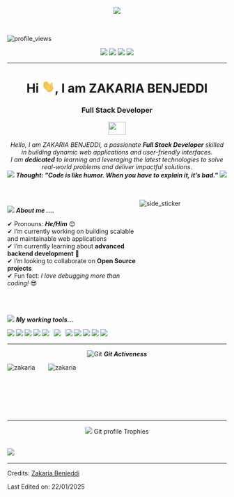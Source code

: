 <p align="center">
  <img src="https://s27389.pcdn.co/wp-content/uploads/2019/08/AdobeStock_244675452.jpeg" height="200"/>
</p>
<br>

<p align="left"> 
<img src="https://komarev.com/ghpvc/?username=zakariabenjeddi&color=brightgreen" alt="profile_views" />
 </p>
 <p align="center">
<img src="https://img.shields.io/badge/Age-26-blue" />
  <img src="https://img.shields.io/badge/Focus-Full%20Stack%20Development-brightgreen" />
  <img src="https://img.shields.io/badge/Lives-Morocco-success" />
  <img src="https://img.shields.io/badge/Languages-English%20%26%20French-brightgreen" />
</p>
<hr>
<h1 align="center">Hi <img src="https://raw.githubusercontent.com/ABSphreak/ABSphreak/master/gifs/Hi.gif" width="30px">, I am ZAKARIA BENJEDDI </h1>
<h3 align="center">Full Stack Developer </h3>
<p align="center">
<a href="mailto:zakariabenjeddi22@gmail.com"><img align="center" src="https://seeklogo.com/images/G/gmail-new-2020-logo-32DBE11BB4-seeklogo.com.png" height="30" width="40" /></a>
</p>
</p>

<p align="center">
  <em>
    Hello, I am ZAKARIA BENJEDDI, a passionate <b>Full Stack Developer</b> skilled in building dynamic web applications and user-friendly interfaces.<br>
    I am <b>dedicated</b> to learning and leveraging the latest technologies to solve real-world problems and deliver impactful solutions.
  </em> 
  <br>
  <img src="https://media.giphy.com/media/gH3LO09IOiZIqePwv9/giphy.gif" width="50" /> <b><i align="center">Thought: "Code is like humor. When you have to explain it, it’s bad."</i></b> <img src="https://media.giphy.com/media/qjqUcgIyRjsl2/giphy.gif" width="50" />
</p>
<br><br>
<img align="right" width=200px height=200px alt="side_sticker" src="https://media.giphy.com/media/TEnXkcsHrP4YedChhA/giphy.gif" />

<img src="https://media.giphy.com/media/iY8CRBdQXODJSCERIr/giphy.gif" width="30px">&nbsp;***About me ....***

✔ Pronouns: ***He/Him*** 😊 <br>
✔ I’m currently working on building scalable and maintainable web applications<br>
✔ I’m currently learning about **advanced backend development** 🥰<br>
✔ I’m looking to collaborate on **Open Source projects**<br>
✔ Fun fact: *I love debugging more than coding!* 😎<br><br><br><br>
 
<img src="https://media.giphy.com/media/iY8CRBdQXODJSCERIr/giphy.gif" width="30px">&nbsp;***My working tools...***
<p align="left">
  <code><img height="50" src="https://www.vectorlogo.zone/logos/javascript/javascript-ar21.svg"></code>
  <code><img height="50" src="https://www.vectorlogo.zone/logos/reactjs/reactjs-ar21.svg"></code>
  <code><img height="50" src="https://www.vectorlogo.zone/logos/nodejs/nodejs-ar21.svg"></code>
  <code><img height="50" src="https://www.vectorlogo.zone/logos/nodejs/tailwindcss-ar21.svg"></code>
  <code><img height="50" src="https://www.vectorlogo.zone/logos/nodejs/bootstrap-ar21.svg"></code>
  <code> <img height="50" src="https://www.vectorlogo.zone/logos/mysql/mysql-ar21.svg"> </code>
  <code><img height="50" src="https://www.vectorlogo.zone/logos/javascript/php-ar21.svg"></code>
  <code><img height="50" src="https://www.vectorlogo.zone/logos/laravel/laravel-ar21.svg"></code>
  <code><img height="50" src="https://www.vectorlogo.zone/logos/mysql/mysql-ar21.svg"></code>
  <code><img height="50" src="https://www.vectorlogo.zone/logos/graphql/mongodb-ar21.svg"></code>
  <code><img height="50" src="https://www.vectorlogo.zone/logos/python/python-ar21.svg"></code>
</p>
<hr>
<p align="center">
 <img src="https://media.giphy.com/media/W5eoZHPpUx9sapR0eu/giphy.gif" width="30px" alt="Git"/>&nbsp;<i><b>Git Activeness</b></i></p>
 
<p><img align="left" src="https://github-readme-stats.vercel.app/api/top-langs?username=zakariabenjeddi&show_icons=true&locale=en&layout=compact&theme=chartreuse-dark" alt="zakaria" /></p>
<p>&nbsp;<img align="right" src="https://github-readme-stats.vercel.app/api?username=zakariabenjeddi&show_icons=true&locale=en&theme=chartreuse-dark" alt="zakaria" width="410" /></p>
<br><br><br><br><br>

<hr>

<p align="center"><img src="https://media.giphy.com/media/QaMcXSekUWx7aogAUr/giphy.gif" width="30" />&nbsp;Git profile Trophies</p><br>
<img src="https://github-profile-trophy.vercel.app/?username=zakariabenjeddi&theme=juicyfresh&no-bg=true" />

-----
Credits: [Zakaria Benjeddi](https://github.com/zakariabenjeddi)

Last Edited on: 22/01/2025
